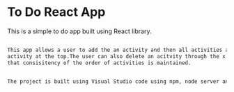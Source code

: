 # To Do React App

This is a simple to do app built using React library.

```markdown

This app allows a user to add the an activity and then all activities are added in the queue with the latest 
activity at the top.The user can also delete an acitvity through the x button infront of an activity provided
that consisitency of the order of activities is maintained.


The project is built using Visual Studio code using npm, node server and various react libraries.

```




